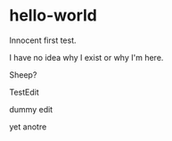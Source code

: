 # hello-world
Innocent first test.

I have no idea why I exist or why I'm here.

Sheep?

TestEdit

dummy edit

yet anotre
